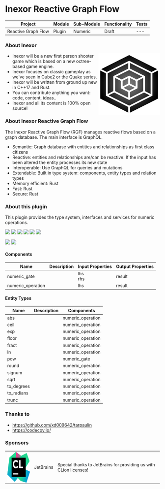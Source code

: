 # Inexor Reactive Graph Flow

| Project | Module | Sub-Module | Functionality | Tests |
| --- | --- | --- | --- | --- |
| Reactive Graph Flow | Plugin | Numeric | Draft | --- |

### About Inexor

<a href="https://inexor.org/">
<img align="right" width="200" height="200" src="https://raw.githubusercontent.com/aschaeffer/inexor-rgf-plugin-numeric/main/docs/images/inexor_2.png">
</a>

* Inexor will be a new first person shooter game which is based on a new octree-based game engine.
* Inexor focuses on classic gameplay as we've seen in Cube2 or the Quake series.
* Inexor will be written from ground up new in C++17 and Rust.
* You can contribute anything you want: code, content, ideas..
* Inexor and all its content is 100% open source!

### About Inexor Reactive Graph Flow

The Inexor Reactive Graph Flow (RGF) manages reactive flows based on a graph database. The main interface is GraphQL.

* Semantic: Graph database with entities and relationships as first class citizens
* Reactive: entities and relationships are/can be reactive: If the input has been altered the entity processes its new state
* Interoperable: Use GraphQL for queries and mutations
* Extendable: Built in type system: components, entity types and relation types
* Memory efficient: Rust
* Fast: Rust
* Secure: Rust

### About this plugin

This plugin provides the type system, interfaces and services for numeric operations.

[<img src="https://img.shields.io/badge/Language-Rust-brightgreen">](https://www.rust-lang.org/)
[<img src="https://img.shields.io/badge/Platforms-Linux%20%26%20Windows-brightgreen">]()
[<img src="https://img.shields.io/github/workflow/status/aschaeffer/inexor-rgf-plugin-numeric/Rust">](https://github.com/aschaeffer/inexor-rgf-plugin-numeric/actions?query=workflow%3ARust)
[<img src="https://img.shields.io/github/last-commit/aschaeffer/inexor-rgf-plugin-numeric">]()
[<img src="https://img.shields.io/github/languages/code-size/aschaeffer/inexor-rgf-plugin-numeric">]()
[<img src="https://img.shields.io/codecov/c/github/aschaeffer/inexor-rgf-plugin-numeric">](https://app.codecov.io/gh/aschaeffer/inexor-rgf-plugin-numeric)

[<img src="https://img.shields.io/github/license/aschaeffer/inexor-rgf-plugin-numeric">](https://github.com/aschaeffer/inexor-rgf-plugin-numeric/blob/main/LICENSE)
[<img src="https://img.shields.io/discord/698219248954376256?logo=discord">](https://discord.com/invite/acUW8k7)

#### Components

| Name | Description | Input Properties | Output Properties |
| --- | --- | --- | --- |
| numeric_gate | | lhs<br>rhs | result |
| numeric_operation | | lhs | result |

#### Entity Types

| Name | Description | Components |
| --- | --- | --- |
| abs |  | numeric_operation |
| ceil |  | numeric_operation |
| exp |  | numeric_operation |
| floor |  | numeric_operation |
| fract |  | numeric_operation |
| ln |  | numeric_operation |
| pow |  | numeric_gate |
| round |  | numeric_operation |
| signum |  | numeric_operation |
| sqrt |  | numeric_operation |
| to_degrees |  | numeric_operation |
| to_radians |  | numeric_operation |
| trunc |  | numeric_operation |

### Thanks to

* https://github.com/xd009642/tarpaulin
* https://codecov.io/

### Sponsors

| | | |
| --- | --- | --- |
| <a href="https://www.jetbrains.com/?from=github.com/inexorgame"><img align="right" width="100" height="100" src="https://raw.githubusercontent.com/aschaeffer/inexor-rgf-plugin-numeric/main/docs/images/icon_CLion.svg"></a> | JetBrains | Special thanks to JetBrains for providing us with CLion licenses! |
